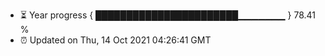 - ⏳ Year progress { ███████████████████████▁▁▁▁▁▁▁ } 78.41 %
- ⏰ Updated on Thu, 14 Oct 2021 04:26:41 GMT

